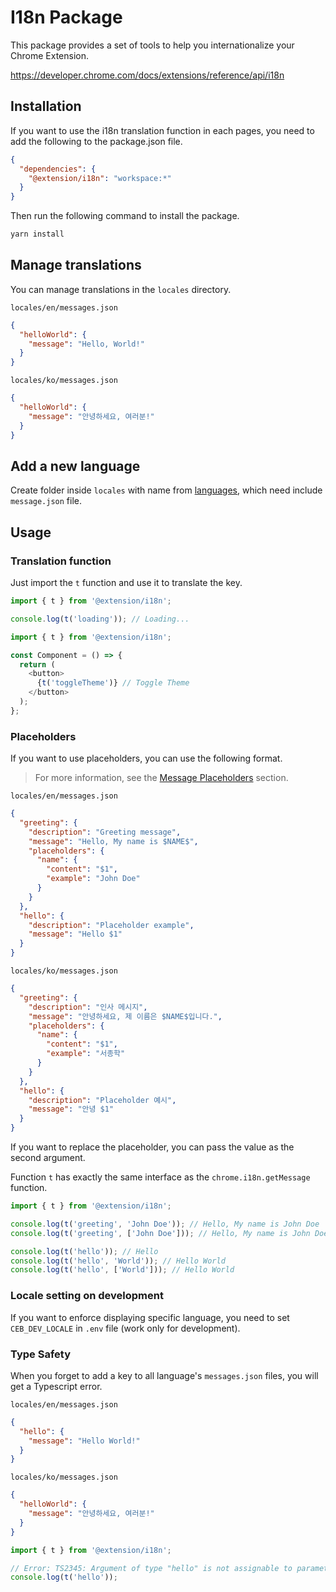 # I18n Package

This package provides a set of tools to help you internationalize your Chrome Extension.

https://developer.chrome.com/docs/extensions/reference/api/i18n

## Installation

If you want to use the i18n translation function in each pages, you need to add the following to the package.json file.

```json
{
  "dependencies": {
    "@extension/i18n": "workspace:*"
  }
}
```

Then run the following command to install the package.

```bash
yarn install
```

## Manage translations

You can manage translations in the `locales` directory.

`locales/en/messages.json`

```json
{
  "helloWorld": {
    "message": "Hello, World!"
  }
}
```

`locales/ko/messages.json`

```json
{
  "helloWorld": {
    "message": "안녕하세요, 여러분!"
  }
}
```

## Add a new language

Create folder inside `locales` with name from [languages](https://developer.chrome.com/docs/extensions/reference/api/i18n?hl=pl#support_multiple_languages), which need include `message.json` file.

## Usage

### Translation function

Just import the `t` function and use it to translate the key.

```typescript
import { t } from '@extension/i18n';

console.log(t('loading')); // Loading...
```

```typescript jsx
import { t } from '@extension/i18n';

const Component = () => {
  return (
    <button>
      {t('toggleTheme')} // Toggle Theme
    </button>
  );
};
```

### Placeholders

If you want to use placeholders, you can use the following format.

> For more information, see the [Message Placeholders](https://developer.chrome.com/docs/extensions/how-to/ui/localization-message-formats#placeholders) section.

`locales/en/messages.json`

```json
{
  "greeting": {
    "description": "Greeting message",
    "message": "Hello, My name is $NAME$",
    "placeholders": {
      "name": {
        "content": "$1",
        "example": "John Doe"
      }
    }
  },
  "hello": {
    "description": "Placeholder example",
    "message": "Hello $1"
  }
}
```

`locales/ko/messages.json`

```json
{
  "greeting": {
    "description": "인사 메시지",
    "message": "안녕하세요, 제 이름은 $NAME$입니다.",
    "placeholders": {
      "name": {
        "content": "$1",
        "example": "서종학"
      }
    }
  },
  "hello": {
    "description": "Placeholder 예시",
    "message": "안녕 $1"
  }
}
```

If you want to replace the placeholder, you can pass the value as the second argument.

Function `t` has exactly the same interface as the `chrome.i18n.getMessage` function.

```typescript
import { t } from '@extension/i18n';

console.log(t('greeting', 'John Doe')); // Hello, My name is John Doe
console.log(t('greeting', ['John Doe'])); // Hello, My name is John Doe

console.log(t('hello')); // Hello
console.log(t('hello', 'World')); // Hello World
console.log(t('hello', ['World'])); // Hello World
```

### Locale setting on development

If you want to enforce displaying specific language, you need to set `CEB_DEV_LOCALE` in `.env` file (work only for development).

### Type Safety

When you forget to add a key to all language's `messages.json` files, you will get a Typescript error.

`locales/en/messages.json`

```json
{
  "hello": {
    "message": "Hello World!"
  }
}
```

`locales/ko/messages.json`

```json
{
  "helloWorld": {
    "message": "안녕하세요, 여러분!"
  }
}
```

```typescript
import { t } from '@extension/i18n';

// Error: TS2345: Argument of type "hello" is not assignable to parameter of type
console.log(t('hello'));
```
